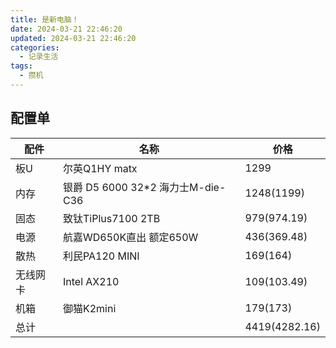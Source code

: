 ```yaml
---
title: 是新电脑！
date: 2024-03-21 22:46:20
updated: 2024-03-21 22:46:20
categories:
  - 记录生活
tags:
  - 攒机
---
```


## 配置单

| 配件   | 名称                           | 价格            |
|------|------------------------------|---------------|
| 板U   | 尔英Q1HY matx                  | 1299          |
| 内存   | 银爵 D5 6000 32*2 海力士M-die-C36 | 1248(1199)    |
| 固态   | 致钛TiPlus7100 2TB             | 979(974.19)   |
| 电源   | 航嘉WD650K直出 额定650W            | 436(369.48)   |
| 散热   | 利民PA120 MINI                 | 169(164)      |
| 无线网卡 | Intel AX210                  | 109(103.49)   |
| 机箱   | 御猫K2mini                     | 179(173)      |
| 总计   |                              | 4419(4282.16) |

